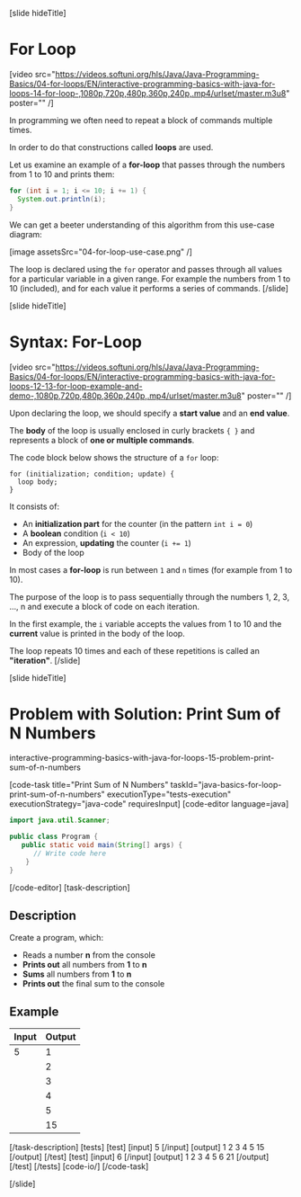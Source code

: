 [slide hideTitle]
# For Loop

[video src="https://videos.softuni.org/hls/Java/Java-Programming-Basics/04-for-loops/EN/interactive-programming-basics-with-java-for-loops-14-for-loop-,1080p,720p,480p,360p,240p,.mp4/urlset/master.m3u8" poster="" /]

In programming we often need to repeat a block of commands multiple times. 

In order to do that constructions called **loops** are used. 

Let us examine an example of a **for-loop** that passes through the numbers from 1 to 10 and prints them:
```java live
for (int i = 1; i <= 10; i += 1) {
  System.out.println(i);
}
```

We can get a beeter understanding of this algorithm from this use-case diagram:

[image assetsSrc="04-for-loop-use-case.png" /]

The loop is declared using the `for` operator and passes through all values for a particular variable in a given range. For example the numbers from 1 to 10 (included), and for each value it performs a series of commands.
[/slide]

[slide hideTitle]
# Syntax: For-Loop

[video src="https://videos.softuni.org/hls/Java/Java-Programming-Basics/04-for-loops/EN/interactive-programming-basics-with-java-for-loops-12-13-for-loop-example-and-demo-,1080p,720p,480p,360p,240p,.mp4/urlset/master.m3u8" poster="" /]

Upon declaring the loop, we should specify a **start value** and an **end value**. 

The **body** of the loop is usually enclosed in curly brackets `{ }` and represents a block of **one or multiple commands**.

The code block below shows the structure of a `for` loop:
```
for (initialization; condition; update) {
  loop body;
}
```

It consists of:
* An **initialization part** for the counter (in the pattern `int i = 0`)
* A **boolean** condition (`i < 10`)
* An expression, **updating** the counter (``i += 1``)
* Body of the loop

In most cases a **for-loop** is run between `1` and `n` times (for example from 1 to 10). 

The purpose of the loop is to pass sequentially through the numbers 1, 2, 3, …, n and execute a block of code on each iteration. 

In the first example, the `i` variable accepts the values from 1 to 10 and the **current** value is printed in the body of the loop. 

The loop repeats 10 times and each of these repetitions is called an **"iteration"**.
[/slide]


[slide hideTitle]
# Problem with Solution: Print Sum of N Numbers

interactive-programming-basics-with-java-for-loops-15-problem-print-sum-of-n-numbers

[code-task title="Print Sum of N Numbers" taskId="java-basics-for-loop-print-sum-of-n-numbers" executionType="tests-execution" executionStrategy="java-code" requiresInput]
[code-editor language=java]
```java
import java.util.Scanner;

public class Program {
   public static void main(String[] args) {
      // Write code here
    }
}
```
[/code-editor]
[task-description]
## Description
Create a program, which:

* Reads a number **n** from the console
* **Prints out** all numbers from **1** to **n**
* **Sums** all numbers from **1** to **n**
* **Prints out** the final sum to the console

## Example
| **Input** | **Output** 
| --- | --- |
| 5 | 1 |
|  | 2 |
|  | 3 |
|  | 4 |
|  | 5 |
|  | 15 |
[/task-description]
[tests]
[test]
[input]
5
[/input]
[output]
1
2
3
4
5
15
[/output]
[/test]
[test]
[input]
6
[/input]
[output]
1
2
3
4
5
6
21
[/output]
[/test]
[/tests]
[code-io/]
[/code-task]

[/slide]


